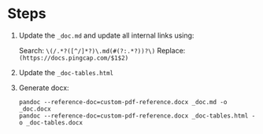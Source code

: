 # Steps

1. Update the `_doc.md` and update all internal links using:

    Search: `\(/.*?([^/]*?)\.md(#(?:.*?))?\)`
    Replace: `(https://docs.pingcap.com/$1$2)`

2. Update the `_doc-tables.html`
3. Generate docx:

    ```
    pandoc --reference-doc=custom-pdf-reference.docx _doc.md -o _doc.docx
    pandoc --reference-doc=custom-pdf-reference.docx _doc-tables.html -o _doc-tables.docx
    ```